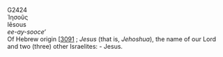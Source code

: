 <body>
  <p>G2424<br>  Ἰησοῦς  <br> Iēsous  <br><i>ee-ay-sooce‘ </i><br>Of Hebrew origin [<a href="h3091.htm">3091</a> ; <i>Jesus</i> (that is, <i>Jehoshua</i>), the name of our Lord and two (three) other Israelites: - Jesus.<br></p>
 </body>